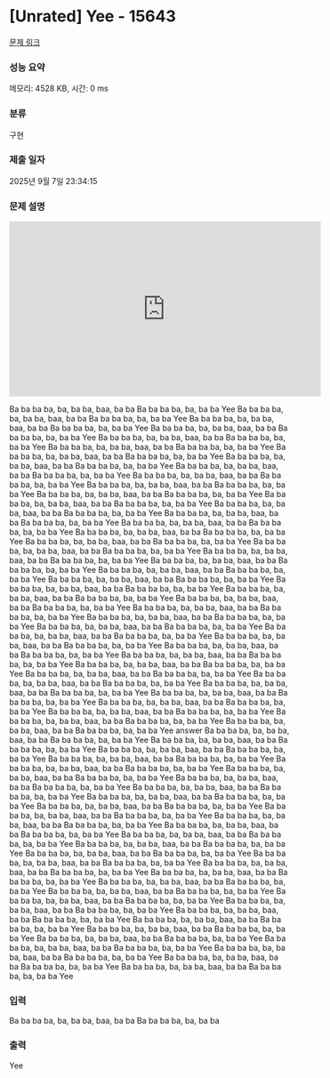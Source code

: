 # [Unrated] Yee - 15643 

[문제 링크](https://www.acmicpc.net/problem/15643) 

### 성능 요약

메모리: 4528 KB, 시간: 0 ms

### 분류

구현

### 제출 일자

2025년 9월 7일 23:34:15

### 문제 설명

<p style="text-align: center;"><iframe allow="autoplay; encrypted-media" allowfullscreen="" class="embed-responsive-item " frameborder="0" height="315" src="https://www.youtube.com/embed/Hc58mF_4ams" width="560"></iframe></p>

<p>Ba ba ba ba, ba, ba ba, baa, ba ba Ba ba ba ba, ba, ba ba Yee Ba ba ba ba, ba, ba ba, baa, ba ba Ba ba ba ba, ba, ba ba Yee Ba ba ba ba, ba, ba ba, baa, ba ba Ba ba ba ba, ba, ba ba Yee Ba ba ba ba, ba, ba ba, baa, ba ba Ba ba ba ba, ba, ba ba Yee Ba ba ba ba, ba, ba ba, baa, ba ba Ba ba ba ba, ba, ba ba Yee Ba ba ba ba, ba, ba ba, baa, ba ba Ba ba ba ba, ba, ba ba Yee Ba ba ba ba, ba, ba ba, baa, ba ba Ba ba ba ba, ba, ba ba Yee Ba ba ba ba, ba, ba ba, baa, ba ba Ba ba ba ba, ba, ba ba Yee Ba ba ba ba, ba, ba ba, baa, ba ba Ba ba ba ba, ba, ba ba Yee Ba ba ba ba, ba, ba ba, baa, ba ba Ba ba ba ba, ba, ba ba Yee Ba ba ba ba, ba, ba ba, baa, ba ba Ba ba ba ba, ba, ba ba Yee Ba ba ba ba, ba, ba ba, baa, ba ba Ba ba ba ba, ba, ba ba Yee Ba ba ba ba, ba, ba ba, baa, ba ba Ba ba ba ba, ba, ba ba Yee Ba ba ba ba, ba, ba ba, baa, ba ba Ba ba ba ba, ba, ba ba Yee Ba ba ba ba, ba, ba ba, baa, ba ba Ba ba ba ba, ba, ba ba Yee Ba ba ba ba, ba, ba ba, baa, ba ba Ba ba ba ba, ba, ba ba Yee Ba ba ba ba, ba, ba ba, baa, ba ba Ba ba ba ba, ba, ba ba Yee Ba ba ba ba, ba, ba ba, baa, ba ba Ba ba ba ba, ba, ba ba Yee Ba ba ba ba, ba, ba ba, baa, ba ba Ba ba ba ba, ba, ba ba Yee Ba ba ba ba, ba, ba ba, baa, ba ba Ba ba ba ba, ba, ba ba Yee Ba ba ba ba, ba, ba ba, baa, ba ba Ba ba ba ba, ba, ba ba Yee Ba ba ba ba, ba, ba ba, baa, ba ba Ba ba ba ba, ba, ba ba Yee Ba ba ba ba, ba, ba ba, baa, ba ba Ba ba ba ba, ba, ba ba Yee Ba ba ba ba, ba, ba ba, baa, ba ba Ba ba ba ba, ba, ba ba Yee Ba ba ba ba, ba, ba ba, baa, ba ba Ba ba ba ba, ba, ba ba Yee Ba ba ba ba, ba, ba ba, baa, ba ba Ba ba ba ba, ba, ba ba Yee Ba ba ba ba, ba, ba ba, baa, ba ba Ba ba ba ba, ba, ba ba Yee Ba ba ba ba, ba, ba ba, baa, ba ba Ba ba ba ba, ba, ba ba Yee Ba ba ba ba, ba, ba ba, baa, ba ba Ba ba ba ba, ba, ba ba Yee Ba ba ba ba, ba, ba ba, baa, ba ba Ba ba ba ba, ba, ba ba Yee Ba ba ba ba, ba, ba ba, baa, ba ba Ba ba ba ba, ba, ba ba Yee Ba ba ba ba, ba, ba ba, baa, ba ba Ba ba ba ba, ba, ba ba Yee Ba ba ba ba, ba, ba ba, baa, ba ba Ba ba ba ba, ba, ba ba Yee Ba ba ba ba, ba, ba ba, baa, ba ba Ba ba ba ba, ba, ba ba Yee Ba ba ba ba, ba, ba ba, baa, ba ba Ba ba ba ba, ba, ba ba Yee Ba ba ba ba, ba, ba ba, baa, ba ba Ba ba ba ba, ba, ba ba Yee Ba ba ba ba, ba, ba ba, baa, ba ba Ba ba ba ba, ba, ba ba Yee Ba ba ba ba, ba, ba ba, baa, ba ba Ba ba ba ba, ba, ba ba Yee Ba ba ba ba, ba, ba ba, baa, ba ba Ba ba ba ba, ba, ba ba Yee Ba ba ba ba, ba, ba ba, baa, ba ba Ba ba ba ba, ba, ba ba Yee Ba ba ba ba, ba, ba ba, baa, ba ba Ba ba ba ba, ba, ba ba Yee Ba ba ba ba, ba, ba ba, baa, ba ba Ba ba ba ba, ba, ba ba Yee answer Ba ba ba ba, ba, ba ba, baa, ba ba Ba ba ba ba, ba, ba ba Yee Ba ba ba ba, ba, ba ba, baa, ba ba Ba ba ba ba, ba, ba ba Yee Ba ba ba ba, ba, ba ba, baa, ba ba Ba ba ba ba, ba, ba ba Yee Ba ba ba ba, ba, ba ba, baa, ba ba Ba ba ba ba, ba, ba ba Yee Ba ba ba ba, ba, ba ba, baa, ba ba Ba ba ba ba, ba, ba ba Yee Ba ba ba ba, ba, ba ba, baa, ba ba Ba ba ba ba, ba, ba ba Yee Ba ba ba ba, ba, ba ba, baa, ba ba Ba ba ba ba, ba, ba ba Yee Ba ba ba ba, ba, ba ba, baa, ba ba Ba ba ba ba, ba, ba ba Yee Ba ba ba ba, ba, ba ba, baa, ba ba Ba ba ba ba, ba, ba ba Yee Ba ba ba ba, ba, ba ba, baa, ba ba Ba ba ba ba, ba, ba ba Yee Ba ba ba ba, ba, ba ba, baa, ba ba Ba ba ba ba, ba, ba ba Yee Ba ba ba ba, ba, ba ba, baa, ba ba Ba ba ba ba, ba, ba ba Yee Ba ba ba ba, ba, ba ba, baa, ba ba Ba ba ba ba, ba, ba ba Yee Ba ba ba ba, ba, ba ba, baa, ba ba Ba ba ba ba, ba, ba ba Yee Ba ba ba ba, ba, ba ba, baa, ba ba Ba ba ba ba, ba, ba ba Yee Ba ba ba ba, ba, ba ba, baa, ba ba Ba ba ba ba, ba, ba ba Yee Ba ba ba ba, ba, ba ba, baa, ba ba Ba ba ba ba, ba, ba ba Yee Ba ba ba ba, ba, ba ba, baa, ba ba Ba ba ba ba, ba, ba ba Yee Ba ba ba ba, ba, ba ba, baa, ba ba Ba ba ba ba, ba, ba ba Yee Ba ba ba ba, ba, ba ba, baa, ba ba Ba ba ba ba, ba, ba ba Yee Ba ba ba ba, ba, ba ba, baa, ba ba Ba ba ba ba, ba, ba ba Yee Ba ba ba ba, ba, ba ba, baa, ba ba Ba ba ba ba, ba, ba ba Yee Ba ba ba ba, ba, ba ba, baa, ba ba Ba ba ba ba, ba, ba ba Yee Ba ba ba ba, ba, ba ba, baa, ba ba Ba ba ba ba, ba, ba ba Yee Ba ba ba ba, ba, ba ba, baa, ba ba Ba ba ba ba, ba, ba ba Yee Ba ba ba ba, ba, ba ba, baa, ba ba Ba ba ba ba, ba, ba ba Yee Ba ba ba ba, ba, ba ba, baa, ba ba Ba ba ba ba, ba, ba ba Yee Ba ba ba ba, ba, ba ba, baa, ba ba Ba ba ba ba, ba, ba ba Yee Ba ba ba ba, ba, ba ba, baa, ba ba Ba ba ba ba, ba, ba ba Yee Ba ba ba ba, ba, ba ba, baa, ba ba Ba ba ba ba, ba, ba ba Yee Ba ba ba ba, ba, ba ba, baa, ba ba Ba ba ba ba, ba, ba ba Yee </p>

### 입력 

 <p>Ba ba ba ba, ba, ba ba, baa, ba ba Ba ba ba ba, ba, ba ba</p>

### 출력 

 <p>Yee</p>

